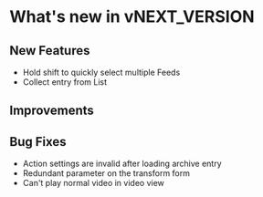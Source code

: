# What's new in vNEXT_VERSION

## New Features

- Hold shift to quickly select multiple Feeds
- Collect entry from List

## Improvements

## Bug Fixes

- Action settings are invalid after loading archive entry
- Redundant parameter on the transform form
- Can't play normal video in video view
